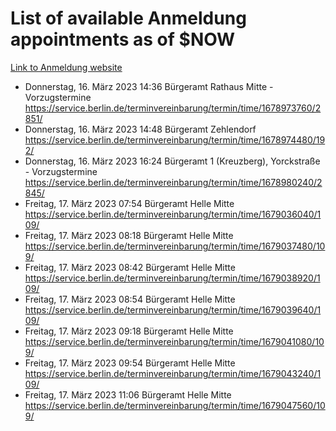 # List of available Anmeldung appointments as of $NOW
[Link to Anmeldung website](https://service.berlin.de/terminvereinbarung/termin/tag.php?termin=1&anliegen[]=120686&dienstleisterlist=122210,122217,327316,122219,327312,122227,327314,122231,327346,122243,327348,122254,122252,329742,122260,329745,122262,329748,122271,327278,122273,327274,122277,327276,330436,122280,327294,122282,327290,122284,327292,122291,327270,122285,327266,122286,327264,122296,327268,150230,329760,122297,327286,122294,327284,122312,329763,122314,329775,122304,327330,122311,327334,122309,327332,317869,122281,327352,122279,329772,122283,122276,327324,122274,327326,122267,329766,122246,327318,122251,327320,122257,327322,122208,327298,122226,327300&herkunft=http%3A%2F%2Fservice.berlin.de%2Fdienstleistung%2F120686%2F)
- Donnerstag, 16. März 2023 14:36 Bürgeramt Rathaus Mitte - Vorzugstermine https://service.berlin.de/terminvereinbarung/termin/time/1678973760/2851/
- Donnerstag, 16. März 2023 14:48 Bürgeramt Zehlendorf https://service.berlin.de/terminvereinbarung/termin/time/1678974480/192/
- Donnerstag, 16. März 2023 16:24 Bürgeramt 1 (Kreuzberg), Yorckstraße - Vorzugstermine https://service.berlin.de/terminvereinbarung/termin/time/1678980240/2845/
- Freitag, 17. März 2023 07:54 Bürgeramt Helle Mitte https://service.berlin.de/terminvereinbarung/termin/time/1679036040/109/
- Freitag, 17. März 2023 08:18 Bürgeramt Helle Mitte https://service.berlin.de/terminvereinbarung/termin/time/1679037480/109/
- Freitag, 17. März 2023 08:42 Bürgeramt Helle Mitte https://service.berlin.de/terminvereinbarung/termin/time/1679038920/109/
- Freitag, 17. März 2023 08:54 Bürgeramt Helle Mitte https://service.berlin.de/terminvereinbarung/termin/time/1679039640/109/
- Freitag, 17. März 2023 09:18 Bürgeramt Helle Mitte https://service.berlin.de/terminvereinbarung/termin/time/1679041080/109/
- Freitag, 17. März 2023 09:54 Bürgeramt Helle Mitte https://service.berlin.de/terminvereinbarung/termin/time/1679043240/109/
- Freitag, 17. März 2023 11:06 Bürgeramt Helle Mitte https://service.berlin.de/terminvereinbarung/termin/time/1679047560/109/
